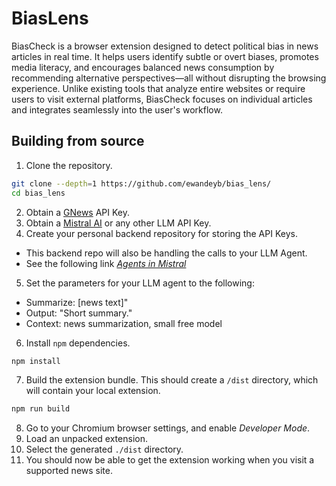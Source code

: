 # BiasLens
BiasCheck is a browser extension designed to detect political bias in news
articles in real time. It helps users identify subtle or overt biases, promotes
media literacy, and encourages balanced news consumption by recommending
alternative perspectives—all without disrupting the browsing experience. Unlike
existing tools that analyze entire websites or require users to visit external
platforms, BiasCheck focuses on individual articles and integrates seamlessly
into the user's workflow.

<!-- 1. Clone the main project repository. -->
<!-- 2. Get GNews API key. Get Mistral API key. (For Mistral agent in a separate -->
<!--    backend repo: Input: "Summarize: [news text]", Output: "Short summary.", -->
<!--    Context: news summarization, small free model). -->
<!-- 3. Create a separate repository for the backend server to store API keys. -->
<!-- 4. Add API keys to the backend server. -->
<!-- 5. npm install in the main project repository. -->
<!-- 6. npm run build in the main project repository (creates dist folder). -->
<!-- 7. Load dist folder from the main project repository into Chrome extensions ("Load unpacked"). -->

## Building from source

1. Clone the repository.

```bash
git clone --depth=1 https://github.com/ewandeyb/bias_lens/
cd bias_lens
```
2. Obtain a [GNews](https://gnews.io/) API Key.
3. Obtain a [Mistral AI](https://mistral.ai/) or any other LLM API Key.
4. Create your personal backend repository for storing the API Keys.
  - This backend repo will also be handling the calls to your LLM Agent.
  - See the following link [*Agents in Mistral*](https://docs.mistral.ai/capabilities/agents/)
5. Set the parameters for your LLM agent to the following:
  - Summarize: [news text]"
  - Output: "Short summary."
  - Context: news summarization, small free model
6. Install `npm` dependencies.
```bash
npm install
```
7. Build the extension bundle. This should create a `/dist` directory, which
   will contain your local extension.
```bash
npm run build
```
8. Go to your Chromium browser settings, and enable *Developer Mode*.
9. Load an unpacked extension.
10. Select the generated `./dist` directory.
11. You should now be able to get the extension working when you visit a
    supported news site.
